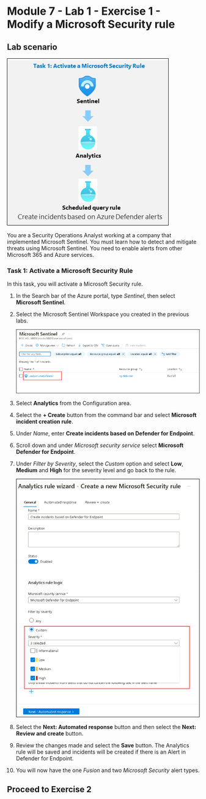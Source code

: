 # Module 7 - Lab 1 - Exercise 1 - Modify a Microsoft Security rule

## Lab scenario

![Lab overview.](../Media/sc1.png)

You are a Security Operations Analyst working at a company that implemented Microsoft Sentinel. You must learn how to detect and mitigate threats using Microsoft Sentinel.  You need to enable alerts from other Microsoft 365 and Azure services.  
     
### Task 1: Activate a Microsoft Security Rule

In this task, you will activate a Microsoft Security rule.

1. In the Search bar of the Azure portal, type *Sentinel*, then select **Microsoft Sentinel**.

1. Select the Microsoft Sentinel Workspace you created in the previous labs.

    ![Picture 1](../Media/xx2.png)

1. Select **Analytics** from the Configuration area.

1. Select the **+ Create** button from the command bar and select **Microsoft incident creation rule**.

1. Under *Name*, enter **Create incidents based on Defender for Endpoint**.

1. Scroll down and under *Microsoft security service* select **Microsoft Defender for Endpoint**.

1. Under *Filter by Severity*, select the *Custom* option and select **Low**, **Medium** and **High** for the severity level and go back to the rule.

    ![Picture 1](../Media/xx1.png)

1. Select the **Next: Automated response** button and then select the **Next: Review and create** button.

1. Review the changes made and select the **Save** button. The Analytics rule will be saved and incidents will be created if there is an Alert in Defender for Endpoint.

1. You will now have the one *Fusion* and two *Microsoft Security* alert types.
   
## Proceed to Exercise 2
